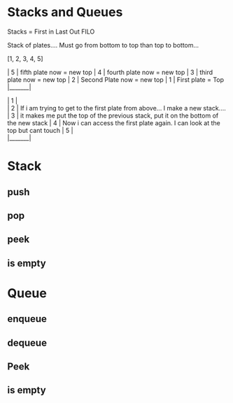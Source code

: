 # Stacks and  Queues

Stacks = First in Last Out
FILO 

Stack of plates.... Must go from bottom to top than top to bottom...

[1, 2, 3, 4, 5]

|  5    |   fifth plate now = new top
|  4    |   fourth plate now = new top
|  3    |   third plate now = new top
|  2    |   Second Plate now = new top
|  1    |  First plate = Top
|_______|

|   1   |   
|   2   |   If i am trying to get to the first plate from above... I make a new stack....
|   3   | it makes me put the top of the previous stack, put it on the bottom of the new stack
|   4   |  Now i can access the first plate again. I can look at the top but cant touch
|   5   |  
|_______|




# Stack

## push

## pop

## peek

## is empty



# Queue

## enqueue

## dequeue

## Peek

## is empty
